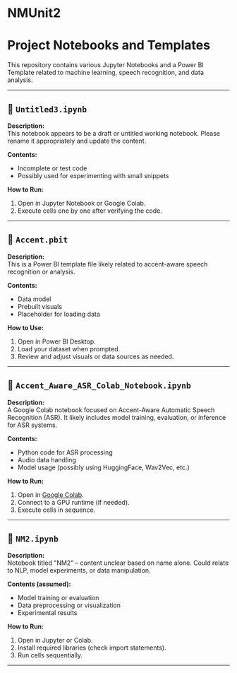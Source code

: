 # NMUnit2


# Project Notebooks and Templates

This repository contains various Jupyter Notebooks and a Power BI Template related to machine learning, speech recognition, and data analysis.

---

## 📘 `Untitled3.ipynb`

**Description:**  
This notebook appears to be a draft or untitled working notebook. Please rename it appropriately and update the content.

**Contents:**  
- Incomplete or test code
- Possibly used for experimenting with small snippets

**How to Run:**  
1. Open in Jupyter Notebook or Google Colab.
2. Execute cells one by one after verifying the code.

---

## 📘 `Accent.pbit`

**Description:**  
This is a Power BI template file likely related to accent-aware speech recognition or analysis.

**Contents:**  
- Data model
- Prebuilt visuals
- Placeholder for loading data

**How to Use:**  
1. Open in Power BI Desktop.
2. Load your dataset when prompted.
3. Review and adjust visuals or data sources as needed.

---

## 📘 `Accent_Aware_ASR_Colab_Notebook.ipynb`

**Description:**  
A Google Colab notebook focused on Accent-Aware Automatic Speech Recognition (ASR). It likely includes model training, evaluation, or inference for ASR systems.

**Contents:**  
- Python code for ASR processing
- Audio data handling
- Model usage (possibly using HuggingFace, Wav2Vec, etc.)

**How to Run:**  
1. Open in [Google Colab](https://colab.research.google.com).
2. Connect to a GPU runtime (if needed).
3. Execute cells in sequence.

---

## 📘 `NM2.ipynb`

**Description:**  
Notebook titled "NM2" – content unclear based on name alone. Could relate to NLP, model experiments, or data manipulation.

**Contents (assumed):**  
- Model training or evaluation
- Data preprocessing or visualization
- Experimental results

**How to Run:**  
1. Open in Jupyter or Colab.
2. Install required libraries (check import statements).
3. Run cells sequentially.

---
